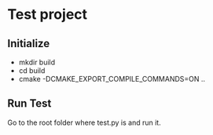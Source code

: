 # Test project

## Initialize

* mkdir build
* cd build
* cmake -DCMAKE_EXPORT_COMPILE_COMMANDS=ON ..


## Run Test

Go to the root folder where test.py is and run it.
